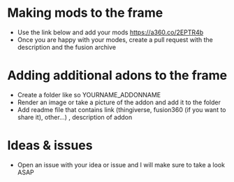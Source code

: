 # Making mods to the frame
* Use the link below and add your mods
  https://a360.co/2EPTR4b
* Once you are happy with your modes, create a pull request with the description and the fusion archive

# Adding additional adons to the frame
* Create a folder like so YOURNAME_ADDONNAME 
* Render an image or take a picture of the addon and add it to the folder
* Add readme file that contains link (thingiverse, fusion360 (if you want to share it), other...) , description of addon

# Ideas & issues
* Open an issue with your idea or issue and I will make sure to take a look ASAP 
